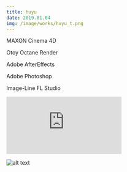 ```yaml
---
title: huyu
date: 2019.01.04
img: /image/works/huyu_t.png
---
```


MAXON Cinema 4D

Otoy Octane Render

Adobe AfterEffects

Adobe Photoshop

Image-Line FL Studio

<div class="video-wrap">
<div class="gvideo">
<iframe class="gdrive" src="https://drive.google.com/file/d/1N_-KpSrn7Y3-Cq4xOdU57_HAct8s7EUR/preview" frameborder="0" allow="accelerometer; autoplay; clipboard-write; encrypted-media; gyroscope; picture-in-picture" allowfullscreen>
</iframe>
</div>
</div>

![alt text](http://drive.google.com/uc?export=view&id=1ibQFeRHlHTSXNAPlKCWyjYCSTfTR6Lyb)
